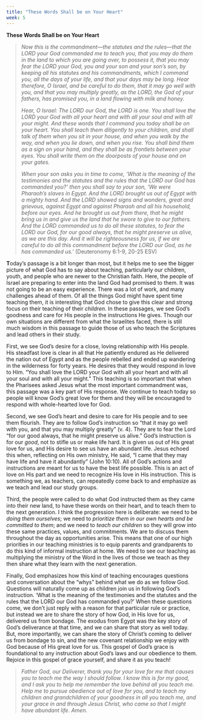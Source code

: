 ```yaml
---
title: "These Words Shall be on Your Heart"
week: 5
---
```


**These Words Shall be on Your Heart**

> *Now this is the commandment—the statutes and the rules—that the LORD
> your God commanded me to teach you, that you may do them in the land
> to which you are going over, to possess it, that you may fear the LORD
> your God, you and your son and your son’s son, by keeping all his
> statutes and his commandments, which I command you, all the days of
> your life, and that your days may be long. Hear therefore, O Israel,
> and be careful to do them, that it may go well with you, and that you
> may multiply greatly, as the LORD, the God of your fathers, has
> promised you, in a land flowing with milk and honey.*
>
> *Hear, O Israel: The LORD our God, the LORD is one. You shall love the
> LORD your God with all your heart and with all your soul and with all
> your might. And these words that I command you today shall be on your
> heart. You shall teach them diligently to your children, and shall
> talk of them when you sit in your house, and when you walk by the way,
> and when you lie down, and when you rise. You shall bind them as a
> sign on your hand, and they shall be as frontlets between your eyes.
> You shall write them on the doorposts of your house and on your
> gates.*
>
> *When your son asks you in time to come, ‘What is the meaning of the
> testimonies and the statutes and the rules that the LORD our God has
> commanded you?’ then you shall say to your son, ‘We were Pharaoh’s
> slaves in Egypt. And the LORD brought us out of Egypt with a mighty
> hand. And the LORD showed signs and wonders, great and grievous,
> against Egypt and against Pharaoh and all his household, before our
> eyes. And he brought us out from there, that he might bring us in and
> give us the land that he swore to give to our fathers. And the LORD
> commanded us to do all these statutes, to fear the LORD our God, for
> our good always, that he might preserve us alive, as we are this day.
> And it will be righteousness for us, if we are careful to do all this
> commandment before the LORD our God, as he has commanded us.’*
> (Deuteronomy 6:1-9, 20-25 ESV)

**T**oday’s passage is a bit longer than most, but it helps me to see
the bigger picture of what God has to say about teaching, particularly
our children, youth, and people who are newer to the Christian faith.
Here, the people of Israel are preparing to enter into the land God had
promised to them. It was not going to be an easy experience. There was a
lot of work, and many challenges ahead of them. Of all the things God
might have spent time teaching them, it is interesting that God chose to
give this clear and strong focus on their teaching of their *children*.
In these passages, we see God’s goodness and care for His people in the
instructions He gives. Though our own situations are different from what
the Israelites faced, there is still much wisdom in this passage to
guide those of us who teach the Scriptures and lead others in their
study.

First, we see God’s desire for a close, loving relationship with His
people. His steadfast love is clear in all that He patiently endured as
He delivered the nation out of Egypt and as the people rebelled and
ended up wandering in the wilderness for forty years. He desires that
they would respond in love to Him. “You shall love the LORD your God
with all your heart and with all your soul and with all your might.”
This teaching is so important that when the Pharisees asked Jesus what
the most important commandment was, this passage was a key part of His
response. We continue to teach today so people will know God’s great
love for them and they will be encouraged to respond with whole-hearted
love for God.

Second, we see God’s heart and desire to care for His people and to see
them flourish. They are to follow God’s instruction so “that it may go
well with you, and that you may multiply greatly” (v. 4). They are to
fear the Lord “for our good always, that he might preserve us alive.”
God’s instruction is for our *good*, not to stifle us or make life hard.
It is given us out of His great love for us, and His desire to see us
have an abundant life. Jesus echoed this when, reflecting on His own
ministry, He said, “I came that they may have life and have it
abundantly” (John 10:10). All of God’s actions and instructions are
meant for us to have the best life possible. This is an act of love on
His part and we need to recognize His love in His instruction. This is
something we, as teachers, can repeatedly come back to and emphasize as
we teach and lead our study groups.

Third, the people were called to do what God instructed them as they
came into their new land, to have these words on their heart, and to
teach them to the next generation. I think the progression here is
deliberate: we need to be *doing them ourselves*; we need to *prioritize
them in our own hearts and be committed to them*; and we need to *teach
our children* so they will grow into these same practices, values, and
commitments. We are to discuss them throughout the day as opportunities
arise. This means that one of our high priorities in our teaching
ministries is to equip parents and grandparents to do this kind of
informal instruction at home. We need to see our teaching as multiplying
the ministry of the Word in the lives of those we teach as they then
share what they learn with the next generation.

Finally, God emphasizes how this kind of teaching encourages questions
and conversation about the “whys” behind what we do as we follow God.
Questions will naturally come up as children join us in following God’s
instruction. ‘What is the meaning of the testimonies and the statutes
and the rules that the LORD our God has commanded you?’ When these
questions come, we don’t just reply with a reason for that particular
rule or practice, but instead we are to share the story of how God, in
His love for us, delivered us from bondage. The exodus from Egypt was
the key story of God’s deliverance at that time, and we can share that
story as well today. But, more importantly, we can share the story of
Christ’s coming to deliver us from bondage to sin, and the new covenant
relationship we enjoy with God because of His great love for us. This
gospel of God’s grace is foundational to any instruction about God’s
laws and our obedience to them. Rejoice in this gospel of grace
yourself, and share it as you teach!

> *Father God, our Deliverer, thank you for your love for me that causes
> you to teach me the way I should follow. I know this is for my good,
> and I ask you to help me remember the love behind all you teach me.
> Help me to pursue obedience out of love for you, and to teach my
> children and grandchildren of your goodness in all you teach me, and
> your grace in and through Jesus Christ, who came so that I might have
> abundant life. Amen.*
